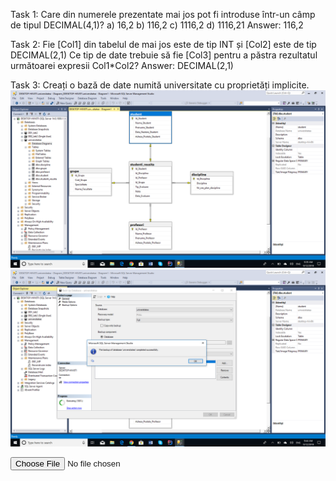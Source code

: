Task 1: Care din numerele prezentate mai jos pot fi introduse într-un câmp de tipul DECIMAL(4,1)?
a) 16,2    b) 116,2    c) 1116,2    d) 1116,21
Answer: 116,2

Task 2: Fie [Col1] din tabelul de mai jos este de tip INT și [Col2] este de tip DECIMAL(2,1)
Ce tip de date trebuie să fie [Col3] pentru a păstra rezultatul următoarei expresii Col1*Col2?
Answer: DECIMAL(2,1)

Task 3: Creați o bază de date numită universitate cu proprietăți implicite.
<img src="l3.png"/>
<img src="l3.1.png"/>

<input type="file" name="myFile">
